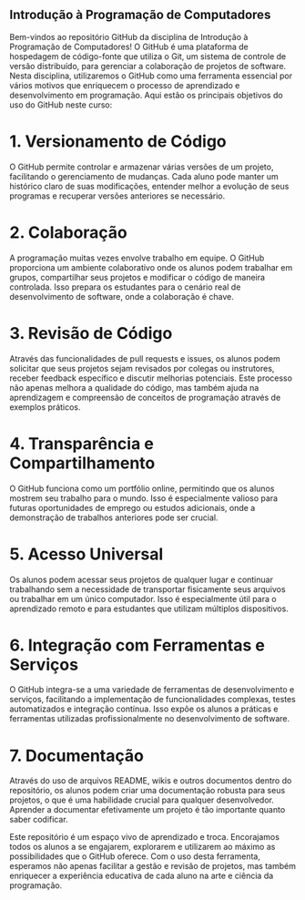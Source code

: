 ## Introdução à Programação de Computadores

Bem-vindos ao repositório GitHub da disciplina de Introdução à Programação de Computadores! O GitHub é uma plataforma de hospedagem de código-fonte que utiliza o Git, um sistema de controle de versão distribuído, para gerenciar a colaboração de projetos de software. Nesta disciplina, utilizaremos o GitHub como uma ferramenta essencial por vários motivos que enriquecem o processo de aprendizado e desenvolvimento em programação. Aqui estão os principais objetivos do uso do GitHub neste curso:

# 1. Versionamento de Código
O GitHub permite controlar e armazenar várias versões de um projeto, facilitando o gerenciamento de mudanças. Cada aluno pode manter um histórico claro de suas modificações, entender melhor a evolução de seus programas e recuperar versões anteriores se necessário.

# 2. Colaboração
A programação muitas vezes envolve trabalho em equipe. O GitHub proporciona um ambiente colaborativo onde os alunos podem trabalhar em grupos, compartilhar seus projetos e modificar o código de maneira controlada. Isso prepara os estudantes para o cenário real de desenvolvimento de software, onde a colaboração é chave.

# 3. Revisão de Código
Através das funcionalidades de pull requests e issues, os alunos podem solicitar que seus projetos sejam revisados por colegas ou instrutores, receber feedback específico e discutir melhorias potenciais. Este processo não apenas melhora a qualidade do código, mas também ajuda na aprendizagem e compreensão de conceitos de programação através de exemplos práticos.

# 4. Transparência e Compartilhamento
O GitHub funciona como um portfólio online, permitindo que os alunos mostrem seu trabalho para o mundo. Isso é especialmente valioso para futuras oportunidades de emprego ou estudos adicionais, onde a demonstração de trabalhos anteriores pode ser crucial.

# 5. Acesso Universal
Os alunos podem acessar seus projetos de qualquer lugar e continuar trabalhando sem a necessidade de transportar fisicamente seus arquivos ou trabalhar em um único computador. Isso é especialmente útil para o aprendizado remoto e para estudantes que utilizam múltiplos dispositivos.

# 6. Integração com Ferramentas e Serviços
O GitHub integra-se a uma variedade de ferramentas de desenvolvimento e serviços, facilitando a implementação de funcionalidades complexas, testes automatizados e integração contínua. Isso expõe os alunos a práticas e ferramentas utilizadas profissionalmente no desenvolvimento de software.

# 7. Documentação
Através do uso de arquivos README, wikis e outros documentos dentro do repositório, os alunos podem criar uma documentação robusta para seus projetos, o que é uma habilidade crucial para qualquer desenvolvedor. Aprender a documentar efetivamente um projeto é tão importante quanto saber codificar.

Este repositório é um espaço vivo de aprendizado e troca. Encorajamos todos os alunos a se engajarem, explorarem e utilizarem ao máximo as possibilidades que o GitHub oferece. Com o uso desta ferramenta, esperamos não apenas facilitar a gestão e revisão de projetos, mas também enriquecer a experiência educativa de cada aluno na arte e ciência da programação.
